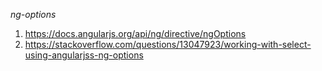 
*ng-options*
  1. https://docs.angularjs.org/api/ng/directive/ngOptions
  2. https://stackoverflow.com/questions/13047923/working-with-select-using-angularjss-ng-options

